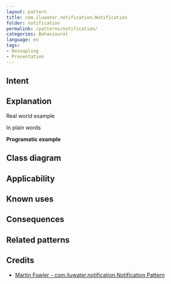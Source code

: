 ```yaml
--- 
layout: pattern 
title: com.iluwater.notification.Notification
folder: notification 
permalink: /patterns/notification/ 
categories: Behavioural
language: en 
tags:
- Decoupling
- Presentation
---
```


## Intent

## Explanation

Real world example

In plain words

**Programatic example**

## Class diagram

## Applicability

## Known uses

## Consequences

## Related patterns

## Credits

* [Martin Fowler - com.iluwater.notification.Notification Pattern](https://martinfowler.com/eaaDev/Notification.html)